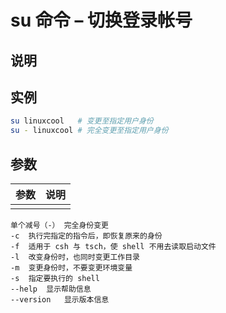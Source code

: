# su 命令 – 切换登录帐号

## 说明

## 实例

```bash
su linuxcool   # 变更至指定用户身份
su - linuxcool # 完全变更至指定用户身份
```

## 参数

| 参数 | 说明 |
|------|------|
|      |      |

    单个减号（-）	完全身份变更
    -c	执行完指定的指令后，即恢复原来的身份
    -f	适用于 csh 与 tsch，使 shell 不用去读取启动文件
    -l	改变身份时，也同时变更工作目录
    -m	变更身份时，不要变更环境变量
    -s	指定要执行的 shell
    --help	显示帮助信息
    --version	显示版本信息